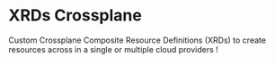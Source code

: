 # XRDs Crossplane

Custom Crossplane Composite Resource Definitions (XRDs) to create resources across in a single or multiple cloud providers !